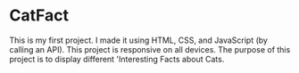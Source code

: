 # CatFact
This is my first project. I made it using HTML, CSS, and JavaScript (by calling an API). This project is responsive on all devices.
The purpose of this project is to display different 'Interesting Facts about Cats.

